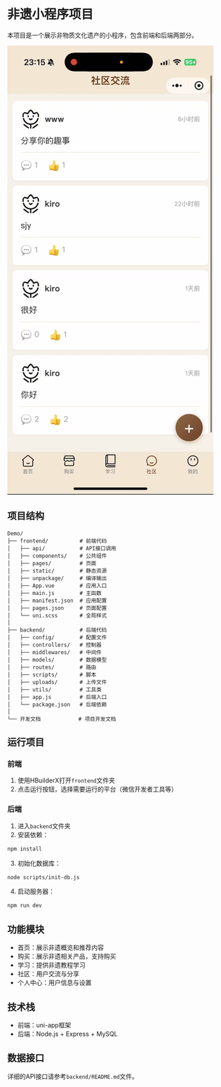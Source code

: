 # 非遗小程序项目

本项目是一个展示非物质文化遗产的小程序，包含前端和后端两部分。

![首页截图](/pictureShow/微信图片_20250616133234.jpg
)


## 项目结构

```
Demo/
├── frontend/          # 前端代码
│   ├── api/           # API接口调用
│   ├── components/    # 公共组件
│   ├── pages/         # 页面
│   ├── static/        # 静态资源
│   ├── unpackage/     # 编译输出
│   ├── App.vue        # 应用入口
│   ├── main.js        # 主函数
│   ├── manifest.json  # 应用配置
│   ├── pages.json     # 页面配置
│   └── uni.scss       # 全局样式
│
├── backend/           # 后端代码
│   ├── config/        # 配置文件
│   ├── controllers/   # 控制器
│   ├── middlewares/   # 中间件
│   ├── models/        # 数据模型
│   ├── routes/        # 路由
│   ├── scripts/       # 脚本
│   ├── uploads/       # 上传文件
│   ├── utils/         # 工具类
│   ├── app.js         # 后端入口
│   └── package.json   # 后端依赖
│
└── 开发文档            # 项目开发文档
```

## 运行项目


### 前端

1. 使用HBuilderX打开`frontend`文件夹
2. 点击运行按钮，选择需要运行的平台（微信开发者工具等）

### 后端

1. 进入`backend`文件夹
2. 安装依赖：
```bash
npm install
```
3. 初始化数据库：
```bash
node scripts/init-db.js
```
4. 启动服务器：
```bash
npm run dev
```

## 功能模块

- 首页：展示非遗概览和推荐内容
- 购买：展示非遗相关产品，支持购买
- 学习：提供非遗教程学习
- 社区：用户交流与分享
- 个人中心：用户信息与设置

## 技术栈

- 前端：uni-app框架
- 后端：Node.js + Express + MySQL

## 数据接口

详细的API接口请参考`backend/README.md`文件。 
